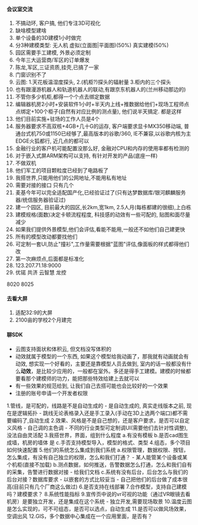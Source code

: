#### 会议室交流
1. 不搞动环, 客户搞, 他们专注3D可视化
2. 缺啥模型建啥
3. 单个设备的3D建模1小时做完
4. 分3种建模类型: 无人机   虚拟(立面图|平面图)(50%)     真实建模(50%)
5. 园区需要手工建模, 外景必须定制
6. 今年三大运营商/军区的订单爆发
7. 陈龙,军区,三证资质,挂壳,已搞了一家
8. 门窗识别不了
9. 云图: 1.天花板温湿度探头,    2.(机柜?)探头的辐射量    3.柜内的三个探头
10. 也有跟漫游机器人和轨道机器人的联动,有跟京东机器人的(兰州移动那边的)
11. 不管你多少机柜,都得一个个点去绑定数据
12. 编辑器机房2小时+安装软件1小时+半天内上线+推数据给他们+现场工程师点点绑定+100个柜子(自然有对应比例的测点量), 他们说半天搞定. 都是这样
13. 他们目前实施+驻场的工作人员是4个
14. 服务器要求不高双核+4GB+几十G的运存, 客户端要求显卡MX350移动端, 普通台式机750或1150已经够了,最高版本的谷歌/360, IE不兼容,以谷歌内核为主EDGE火狐都行, 近几点的都可以
15. 金融行业的客户机可能配置没那么好, 金融对CPU和内存的使用率都有检测的
16. 对于嵌入式屏ARM架构可以支持, 有针对开发的产品(底座一样)
17. 不做双机
18. 他们军工的项目颗粒度已经到了电路板了
19. 我搭世界,只能用他们的公网地址,不能用私有地址
20. 需要对接的接口 只有几个
21. 麦基今年可以完全适配国产化,已经验证过了(只有达梦数据库/银河麒麟服务器/统信服务器验证过)
22. 建一个园区, 目前最大的园区,长2km,宽1km, 2.5人月(每栋都建的很细),上白栋
23. 建模规格(面数)决定卡顿流程程度, 科技感的动效有一些可配的, 贴图和面尽量减少
24. 如果我们提供外景模型,他们会评估,看能不能用,一般还不如他们自己建更快
25. 所有的模型改动都要找他们
26. 可定制一套UI,防止"撞衫",工作量需要根据"蓝图"评估,像面板的样式都得他们改
27. 第一次麻烦点,后面都是标准化
28. 123.207.71.18:9000
29. 优锘 共济 云智慧 龙控

8020 8025

#### 去看大屏
1. 适配32:9的大屏
2. 2100亩的学校2个月建完

#### 聊SDK
- 云图支持面状和体积云, 但文档没写体积的
- 动效就属于模型的一个东西, 如果这个模型给我动画了，那我就有动画就会有动效, 想实现一个好看的，主要还是靠模型人员去做到, 室内的话一般都没有什么**动效**，是比较少应用的，一般都在室外。多还是得手工建模。建模的时候都要看那个建模师的功力，能把那些特效给建上去就可以
- 有一些效果的规范给到, 让我们自己去搭可能也会比较好的一个效果
- 注册的账号申请一个开发者权限


1.管线，是可配的，线路是不是自动生成的
	- 是自动生成的, 真实走线版本之前, 现在是逻辑拓扑
	- 跳线无论表格录入还是手工录入(手动在3D上选两个端口)都不需要编码了,自动生成
2.效果、风格是不是自己想的，还是客户要求，是否可以自定义风格
	- 自己调的主色调
	- 不同的行业类型可定制调UI(需要他们去针对性调整),没法自由灵活配
3.我搭世界，界面，组到什么程度
	a.有没有模板
	b.是否cad图生成墙，机房的墙体        是
	c.手否支持模型导入，模型的格式、类型
4.组态，多个项目如何快速配置
5.他们的系统怎么集成到我们系统
	a.权限管理，数据权限、按钮，怎么集成，有没有自己独立的权限，怎么和我们打通？
	- 某人能管某个设备或某个机柜(直接不加载)
	b.测点数据，如何推送，告警数据怎么打通，怎么和我们自有的采集，告警进行数据对接
	- 给我们文档
	c.系统有没有后台，后台怎么与我们的后台对接？数据库要求
	- 以嵌套的方式比较妥当
	- 自己把他们的后台做了成本很高(目前只有几个厂商这么做过)
6.是否支持在线部署
7.合作模型，支持自己建模吗？建模要求？
8.系统性能指标
9.宣传页中说的vr可视的功能（通过VR眼镜去看机房）是要独立开发，还是集成在这个系统
	- 独立开发,需要现场取景
10.温度云图是怎么实现的，可不可组态，是否可以选点，自动生成
11.是否可以做风场效果，空调出风
12.GIS，多个数据中心集成在一个应用里面，是否有？

